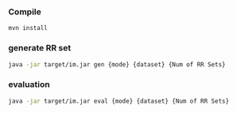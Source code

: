 ### Compile
```shell
mvn install
```

### generate RR set
```sh
java -jar target/im.jar gen {mode} {dataset} {Num of RR Sets}
```

### evaluation
```sh
java -jar target/im.jar eval {mode} {dataset} {Num of RR Sets}
```
